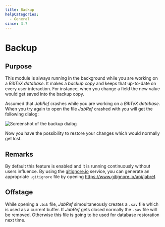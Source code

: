 ```yaml
---
title: Backup
helpCategories:
  - General
since: 3.7
---
```

# Backup

## Purpose

This module is always running in the background while you are working on a *BibTeX database*. It makes a *backup copy* and keeps that up-to-date on every user interaction. For instance, when you change a field the new value would get saved into the backup copy.

Assumed that *JabRef* crashes while you are working on a *BibTeX database*. When you try again to open the file *JabRef* crashed with you will get the following dialog:

![Screenshot of the backup dialog](./images/backup_found.png)

Now you have the possibility to restore your changes which would normally get lost.

## Remarks

By default this feature is enabled and it is running continuously without users influence. By using the [gitignore.io](https://www.gitignore.io/) service, you can generate an appropriate `.gitignore` file by opening https://www.gitignore.io/api/jabref.

## Offstage

While opening a `.bib` file, *JabRef* simoultaneously creates a `.sav` file which is used as a current buffer. If *JabRef* gets closed normally the `.sav` file will be removed. Otherwise this file is going to be used for database restoration next time.